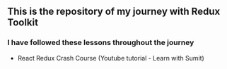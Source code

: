 ## This is the repository of my journey with Redux Toolkit

### I have followed these lessons throughout the journey

- React Redux Crash Course (Youtube tutorial - Learn with Sumit)